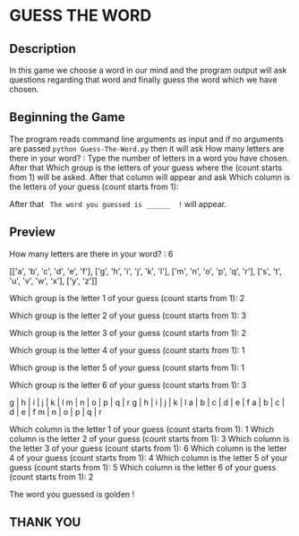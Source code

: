 
# GUESS THE WORD

## Description 

In this game we choose a word in our mind and the program output will ask questions regarding that word and finally guess the word which we have chosen.

## Beginning the Game

The program reads command line arguments as input and if no arguments are passed ``` python Guess-The-Word.py ``` then it will ask How many letters are there in your word? :
Type the number of letters in a word you have chosen.
After that Which group is the letters of your guess where the (count starts from 1) will be asked. After that column will appear
and ask Which column is the letters of your guess (count starts from 1):

After that ``` The word you guessed is ______  !``` will appear.

## Preview

How many letters are there in your word? : 6

[['a', 'b', 'c', 'd', 'e', 'f'], ['g', 'h', 'i', 'j', 'k', 'l'], ['m', 'n', 'o', 'p', 'q', 'r'], ['s', 't', 'u', 'v', 'w', 'x'], ['y', 'z']]

Which group is the letter 1 of your guess (count starts from 1): 2

Which group is the letter 2 of your guess (count starts from 1): 3

Which group is the letter 3 of your guess (count starts from 1): 2

Which group is the letter 4 of your guess (count starts from 1): 1

Which group is the letter 5 of your guess (count starts from 1): 1

Which group is the letter 6 of your guess (count starts from 1): 3

g | h | i | j | k | l
m | n | o | p | q | r
g | h | i | j | k | l
a | b | c | d | e | f
a | b | c | d | e | f
m | n | o | p | q | r

Which column is the letter 1 of your guess (count starts from 1): 1
Which column is the letter 2 of your guess (count starts from 1): 3
Which column is the letter 3 of your guess (count starts from 1): 6
Which column is the letter 4 of your guess (count starts from 1): 4
Which column is the letter 5 of your guess (count starts from 1): 5
Which column is the letter 6 of your guess (count starts from 1): 2

The word you guessed is golden !

## THANK YOU 
